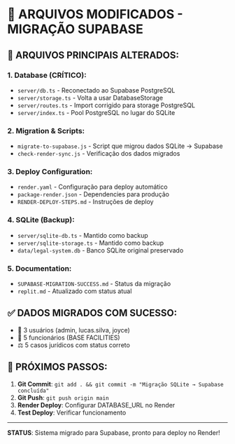 # 📝 ARQUIVOS MODIFICADOS - MIGRAÇÃO SUPABASE

## 🔄 **ARQUIVOS PRINCIPAIS ALTERADOS:**

### **1. Database (CRÍTICO):**
- `server/db.ts` - Reconectado ao Supabase PostgreSQL
- `server/storage.ts` - Volta a usar DatabaseStorage 
- `server/routes.ts` - Import corrigido para storage PostgreSQL
- `server/index.ts` - Pool PostgreSQL no lugar do SQLite

### **2. Migration & Scripts:**
- `migrate-to-supabase.js` - Script que migrou dados SQLite → Supabase
- `check-render-sync.js` - Verificação dos dados migrados

### **3. Deploy Configuration:**
- `render.yaml` - Configuração para deploy automático
- `package-render.json` - Dependencies para produção
- `RENDER-DEPLOY-STEPS.md` - Instruções de deploy

### **4. SQLite (Backup):**
- `server/sqlite-db.ts` - Mantido como backup
- `server/sqlite-storage.ts` - Mantido como backup
- `data/legal-system.db` - Banco SQLite original preservado

### **5. Documentation:**
- `SUPABASE-MIGRATION-SUCCESS.md` - Status da migração
- `replit.md` - Atualizado com status atual

## ✅ **DADOS MIGRADOS COM SUCESSO:**
- 👥 3 usuários (admin, lucas.silva, joyce)
- 👷 5 funcionários (BASE FACILITIES)
- ⚖️ 5 casos jurídicos com status correto

## 🚀 **PRÓXIMOS PASSOS:**
1. **Git Commit**: `git add . && git commit -m "Migração SQLite → Supabase concluída"`
2. **Git Push**: `git push origin main`
3. **Render Deploy**: Configurar DATABASE_URL no Render
4. **Test Deploy**: Verificar funcionamento

---

**STATUS**: Sistema migrado para Supabase, pronto para deploy no Render!